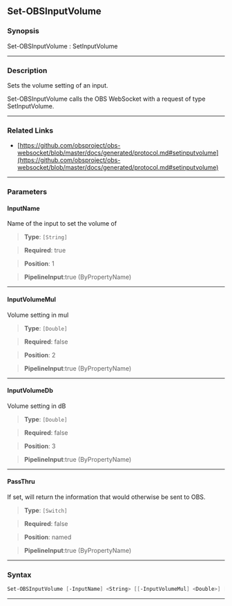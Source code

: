 Set-OBSInputVolume
------------------
### Synopsis
Set-OBSInputVolume : SetInputVolume

---
### Description

Sets the volume setting of an input.


Set-OBSInputVolume calls the OBS WebSocket with a request of type SetInputVolume.

---
### Related Links
* [https://github.com/obsproject/obs-websocket/blob/master/docs/generated/protocol.md#setinputvolume](https://github.com/obsproject/obs-websocket/blob/master/docs/generated/protocol.md#setinputvolume)



---
### Parameters
#### **InputName**

Name of the input to set the volume of



> **Type**: ```[String]```

> **Required**: true

> **Position**: 1

> **PipelineInput**:true (ByPropertyName)



---
#### **InputVolumeMul**

Volume setting in mul



> **Type**: ```[Double]```

> **Required**: false

> **Position**: 2

> **PipelineInput**:true (ByPropertyName)



---
#### **InputVolumeDb**

Volume setting in dB



> **Type**: ```[Double]```

> **Required**: false

> **Position**: 3

> **PipelineInput**:true (ByPropertyName)



---
#### **PassThru**

If set, will return the information that would otherwise be sent to OBS.



> **Type**: ```[Switch]```

> **Required**: false

> **Position**: named

> **PipelineInput**:true (ByPropertyName)



---
### Syntax
```PowerShell
Set-OBSInputVolume [-InputName] <String> [[-InputVolumeMul] <Double>] [[-InputVolumeDb] <Double>] [-PassThru] [<CommonParameters>]
```
---

